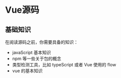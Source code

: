 # Vue源码

## 基础知识

在阅读源码之前，你需要具备的知识：

- javaScript 基本知识
- npm 等一些关于包的概念
- 类型检测工具，比如 typeScript 或者 Vue 使用的 flow
- vue 的基本知识

